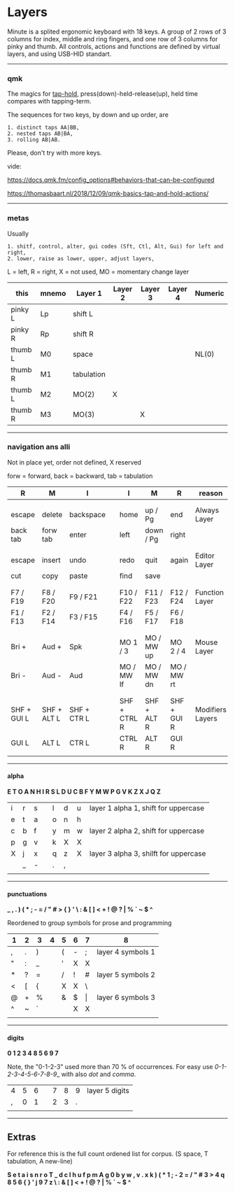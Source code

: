 # Layers #

Minute is a splited ergonomic keyboard with 18 keys.
A group of 2 rows of 3 columns for index, middle and ring fingers, and one row of 3 columns for pinky and thumb. 
All controls, actions and functions are defined by virtual layers, and using USB-HID standart. 

---
### qmk

The magics for [tap-hold](https://docs.qmk.fm/tap_hold), press(down)-held-release(up), held time compares with tapping-term.

The sequences for two keys, by down and up order, are 

    1. distinct taps AA|BB, 
    2. nested taps AB|BA, 
    3. rolling AB|AB. 

Please, don't try with more keys.

vide:

  <https://docs.qmk.fm/config_options#behaviors-that-can-be-configured>

  <https://thomasbaart.nl/2018/12/09/qmk-basics-tap-and-hold-actions/>
                
 ---
### metas

Usually 

    1. shitf, control, alter, gui codes (Sft, Ctl, Alt, Gui) for left and right, 
    2. lower, raise as lower, upper, adjust layers,

L = left, R = right, X = not used, MO = momentary change layer

| this | mnemo | Layer 1 | Layer 2  | Layer 3 | Layer 4 | Numeric |
| --- | --- | --- | --- | --- | --- | -- |
| pinky L | Lp | shift L |  |  |  |  |
| pinky R | Rp | shift R |  |  |  |  |
| thumb L | M0 | space  |  |  |  | NL(0) |
| thumb R | M1 | tabulation |  |  |  | | 
| thumb L | M2 | MO(2) |  X |  |  | |
| thumb R | M3 | MO(3) |  | X |  | |

---
### navigation ans alli

Not in place yet, order not defined, X reserved 

forw = forward, back = backward, tab = tabulation 

| R | M | I |  | I | M | R | reason |
| ---  | ---  | --- | ---  | ---  | --- | ---  | ---  | 
|  |  |  |  |  |  |  |  |  |  |  |  |  |  |
|  |  |  |  |  |  |  |  |  |  |  |  |  |  |
| escape | delete | backspace || home | up / Pg| end | Always Layer | 
| back tab | forw tab | enter || left | down / Pg | right |  |
|  |  |  |  |  |  |  |  |  |  |  |  |  |  |
|  |  |  |  |  |  |  |  |  |  |  |  |  |  |
| escape | insert| undo  | | redo | quit | again | Editor Layer |
| cut | copy | paste || find | save | |  |
|  |  |  |  |  |  |  |  |  |  |  |  |  |  |
|  |  |  |  |  |  |  |  |  |  |  |  |  |  |
| F7 / F19 | F8 / F20 | F9 / F21 || F10 / F22 | F11 / F23 | F12 / F24 | Function Layer | 
| F1 / F13 | F2 / F14 | F3 / F15 || F4 / F16 | F5 / F17 | F6 / F18| 
|  |  |  |  |  |  |  |  |  |  |  |  |  |
|  |  |  |  |  |  |  |  |  |  |  |  |  |
| Bri + | Aud + | Spk |  | MO 1 / 3 | MO / MW up | MO 2 / 4 |  Mouse Layer  
| Bri - | Aud - | Aud |  | MO / MW lf | MO / MW dn | MO / MW rt | |
|  |  |  |  |  |  |  |  |  |  |  |  |  |
|  |  |  |  |  |  |  |  |  |  |  |  |  |
| SHF + GUI L | SHF + ALT L | SHF + CTR L || SHF + CTRL R | SHF + ALT R | SHF + GUI R |  Modifiers Layers |  
| GUI L | ALT L | CTR L || CTRL R | ALT R | GUI R |   |
|  |  |  |  |  |  |  |  |  |  |  |  |  |  |

---
#### alpha

**E T O A N H I R S L D U C B F Y M W P G V K Z X J Q Z**

|  |  |  |  |  |  |  |  |
| ---  | ---  | ---  | --- | ---  | ---  | ---  | --- |
| i | r | s || l | d | u | layer 1 alpha 1, shift for uppercase |
| e | t | a || o | n | h |  |
| c | b | f || y | m | w | layer 2 alpha 2, shift for uppercase | 
| p | g | v || k | X | X |  |
| X | j | x || q | z | X | layer 3 alpha 3, shilft for uppercase | 
|  | _ | - || . | , | |  |
|  |  |  |  |  |  |  |  |  | |  | |

---
#### punctuations

**_ , . ) ( * ; - = / " # > { } ' \ : & [ ] < + ! @ ? | % ` ~ $ ^**

Reordened to group symbols for prose and programming 

 |  1 | 2 | 3 | 4 | 5 | 6 | 7 | 8 |
 | --- | --- | --- | --- | --- | --- | --- | --- | 
 | , | . | ) || ( | - | ; | layer 4 symbols 1 |
 | " | : | _ || ' | X | X |  |
 | * | ? | = || / | ! | # | layer 5 symbols 2 |
 | < | [ | { || X | X | \ |  | 
 | @ | + | % || & | $ | \|   | layer 6 symbols 3 |
 | ^ | ~ | ` ||  | X | X |  |
 |  |  |  |  |  |  |  |  |  |  |  |  |  | 

---
#### digits

**0 1 2 3 4 8 5 6 9 7**

Note, the "0-1-2-3" used more than 70 % of occurrences. For easy use _0-1-2-3-4-5-6-7-8-9__ with also _dot_ and _comma_.

 |  |  |  |  |  |  |  |  | 
 | --- | --- | --- | --- | --- | --- | --- | --- | 
 | 4 | 5 | 6 || 7 | 8 | 9 | layer 5 digits | 
 |  , |  0 | 1 || 2 | 3 | . |  |
 |  |  |  |  |  |  |  |  |  

--- 
## Extras

For reference this is the full count ordened list for corpus. (S space, T tabulation, A new-line)

**S e t a i s n r o T _ d c l h u f p m A g 0 b y w , v . x k ) ( * 1 ; - 2 = / " # 3 > 4 q 8 5 6 { } ' j 9 7 z \ : & [ ] < + ! @ ? | % ` ~ $ ^**
